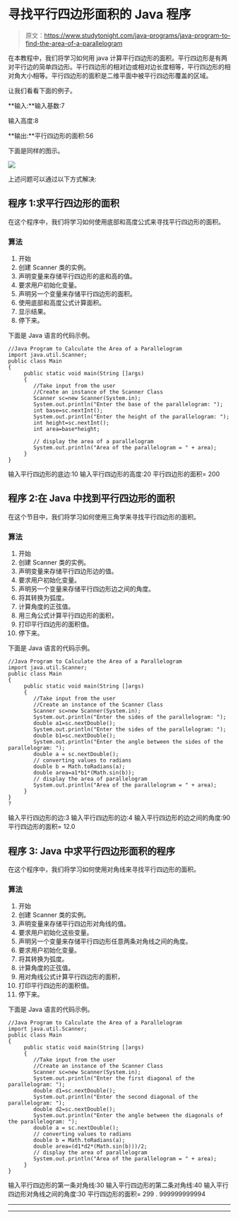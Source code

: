 # 寻找平行四边形面积的 Java 程序

> 原文：<https://www.studytonight.com/java-programs/java-program-to-find-the-area-of-a-parallelogram>

在本教程中，我们将学习如何用 java 计算平行四边形的面积。平行四边形是有两对平行边的简单四边形。平行四边形的相对边或相对边长度相等，平行四边形的相对角大小相等。平行四边形的面积是二维平面中被平行四边形覆盖的区域。

让我们看看下面的例子。

**输入:**输入基数:7

输入高度:8

**输出:**平行四边形的面积:56

下面是同样的图示。

![](../Images/fe9fc9b61110713958a2d25a2ec3f2d8.png)

上述问题可以通过以下方式解决:

## 程序 1:求平行四边形的面积

在这个程序中，我们将学习如何使用底部和高度公式来寻找平行四边形的面积。

### 算法

1.  开始
2.  创建 Scanner 类的实例。
3.  声明变量来存储平行四边形的底和高的值。
4.  要求用户初始化变量。
5.  声明另一个变量来存储平行四边形的面积。
6.  使用底部和高度公式计算面积。
7.  显示结果。
8.  停下来。

下面是 Java 语言的代码示例。

```
//Java Program to Calculate the Area of a Parallelogram
import java.util.Scanner;
public class Main
{
     public static void main(String []args)
     {
        //Take input from the user 
        //Create an instance of the Scanner Class
        Scanner sc=new Scanner(System.in);
        System.out.println("Enter the base of the parallelogram: ");
        int base=sc.nextInt();
        System.out.println("Enter the height of the parallelogram: ");
        int height=sc.nextInt();
        int area=base*height;

        // display the area of a parallelogram
        System.out.println("Area of the parallelogram = " + area);
     }
}
```

输入平行四边形的底边:10
输入平行四边形的高度:20
平行四边形的面积= 200

## 程序 2:在 Java 中找到平行四边形的面积

在这个节目中，我们将学习如何使用三角学来寻找平行四边形的面积。

### 算法

1.  开始
2.  创建 Scanner 类的实例。
3.  声明变量来存储平行四边形边的值。
4.  要求用户初始化变量。
5.  声明另一个变量来存储平行四边形边之间的角度。
6.  将其转换为弧度。
7.  计算角度的正弦值。
8.  用三角公式计算平行四边形的面积，
9.  打印平行四边形的面积值。
10.  停下来。

下面是 Java 语言的代码示例。

```
//Java Program to Calculate the Area of a Parallelogram
import java.util.Scanner;
public class Main
{
     public static void main(String []args)
     {
        //Take input from the user 
        //Create an instance of the Scanner Class
        Scanner sc=new Scanner(System.in);
        System.out.println("Enter the sides of the parallelogram: ");
        double a1=sc.nextDouble();
        System.out.println("Enter the sides of the parallelogram: ");
        double b1=sc.nextDouble();
        System.out.println("Enter the angle between the sides of the parallelogram: ");
        double a = sc.nextDouble();
        // converting values to radians
        double b = Math.toRadians(a);
        double area=a1*b1*(Math.sin(b));
        // display the area of parallelogram
        System.out.println("Area of the parallelogram = " + area);
     }
}
?
```

输入平行四边形的边:3
输入平行四边形的边:4
输入平行四边形的边之间的角度:90
平行四边形的面积= 12.0

## 程序 3: Java 中求平行四边形面积的程序

在这个程序中，我们将学习如何使用对角线来寻找平行四边形的面积。

### 算法

1.  开始
2.  创建 Scanner 类的实例。
3.  声明变量来存储平行四边形对角线的值。
4.  要求用户初始化这些变量。
5.  声明另一个变量来存储平行四边形任意两条对角线之间的角度。
6.  要求用户初始化变量。
7.  将其转换为弧度。
8.  计算角度的正弦值。
9.  用对角线公式计算平行四边形的面积，
10.  打印平行四边形的面积值。
11.  停下来。

下面是 Java 语言的代码示例。

```
//Java Program to Calculate the Area of a Parallelogram
import java.util.Scanner;
public class Main
{
     public static void main(String []args)
     {
        //Take input from the user 
        //Create an instance of the Scanner Class
        Scanner sc=new Scanner(System.in);
        System.out.println("Enter the first diagonal of the parallelogram: ");
        double d1=sc.nextDouble();
        System.out.println("Enter the second diagonal of the parallelogram: ");
        double d2=sc.nextDouble();
        System.out.println("Enter the angle between the diagonals of the parallelogram: ");
        double a = sc.nextDouble();
        // converting values to radians
        double b = Math.toRadians(a);
        double area=(d1*d2*(Math.sin(b)))/2;
        // display the area of parallelogram
        System.out.println("Area of the parallelogram = " + area);
     }
}
```

输入平行四边形的第一条对角线:30
输入平行四边形的第二条对角线:40
输入平行四边形对角线之间的角度:30
平行四边形的面积= 299 . 999999999994

* * *

* * *